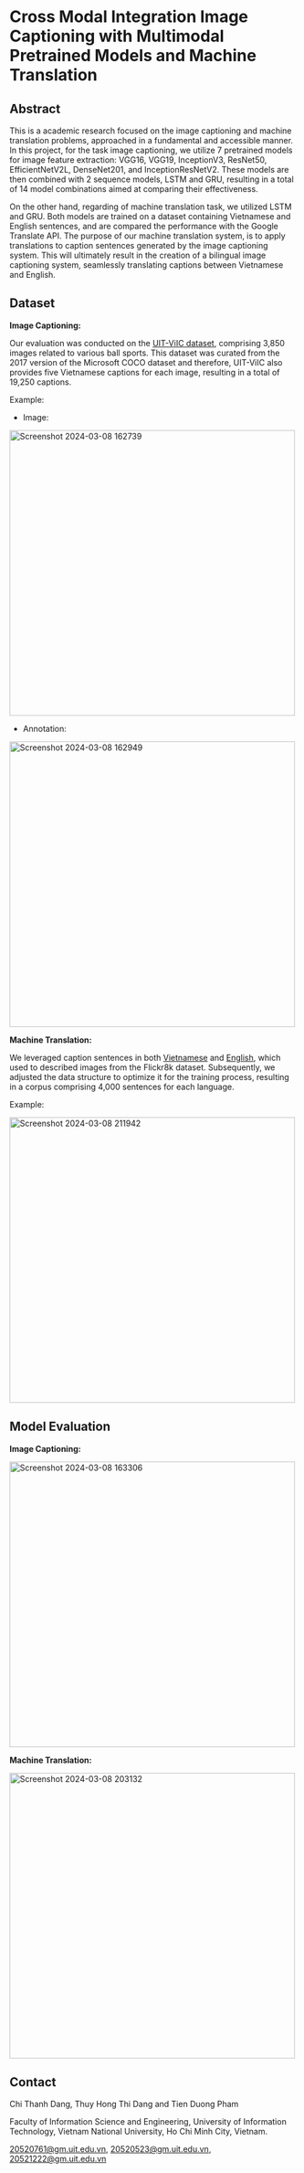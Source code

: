 # Cross Modal Integration Image Captioning with Multimodal Pretrained Models and Machine Translation

## Abstract
This is a academic research focused on the image captioning and machine translation problems, approached in a fundamental and accessible manner. In this project, for the task image captioning, we utilize 7 pretrained models for image feature extraction: VGG16, VGG19, InceptionV3, ResNet50, EfficientNetV2L, DenseNet201, and InceptionResNetV2. These models are then combined with 2 sequence models, LSTM and GRU, resulting in a total of 14 model combinations aimed at comparing their effectiveness.

On the other hand, regarding of machine translation task, we utilized LSTM and GRU. Both models are trained on a dataset containing Vietnamese and English sentences, and are compared the performance with the Google Translate API. The purpose of our machine translation system, is to apply translations to caption sentences generated by the image captioning system. This will ultimately result in the creation of a bilingual image captioning system, seamlessly translating captions between Vietnamese and English.

## Dataset

**Image Captioning:**

Our evaluation was conducted on the [UIT-ViIC dataset](https://sites.google.com/uit.edu.vn/uit-nlp/datasets?authuser=0), comprising 3,850 images related to various ball sports. This dataset was curated from the 2017 version of the Microsoft COCO dataset and therefore, UIT-ViIC also provides five Vietnamese captions for each image, resulting in a total of 19,250 captions.

Example:

- Image:

<img width="500" alt="Screenshot 2024-03-08 162739" src="https://github.com/motcapbovit/Cross-Modal-Integration-Image-Captioning-with-Multimodal-Pretrained-Models-and-Machine-Translation/assets/72774923/37658408-779a-4869-8cc7-939831106d76">

- Annotation:

<img width="500" alt="Screenshot 2024-03-08 162949" src="https://github.com/motcapbovit/Cross-Modal-Integration-Image-Captioning-with-Multimodal-Pretrained-Models-and-Machine-Translation/assets/72774923/cdf64048-4a84-4f38-91ba-24c81d732e87">

**Machine Translation:**

We leveraged caption sentences in both [Vietnamese](https://www.kaggle.com/datasets/trungit/flickr8k-vi-caps?resource=download) and [English](https://www.kaggle.com/datasets/adityajn105/flickr8k), which used to described images from the Flickr8k dataset. Subsequently, we adjusted the data structure to optimize it for the training process, resulting in a corpus comprising 4,000 sentences for each language.

Example:

<img width="500" alt="Screenshot 2024-03-08 211942" src="https://github.com/motcapbovit/Cross-Modal-Integration-Image-Captioning-with-Multimodal-Pretrained-Models-and-Machine-Translation/assets/72774923/4c4adc43-d9d9-430e-a697-1dcfe682d03d">

## Model Evaluation

**Image Captioning:**

<img width="500" alt="Screenshot 2024-03-08 163306" src="https://github.com/motcapbovit/Cross-Modal-Integration-Image-Captioning-with-Multimodal-Pretrained-Models-and-Machine-Translation/assets/72774923/fe4808bf-e091-4869-a737-36b2b8ad2b99">

**Machine Translation:**

<img width="500" alt="Screenshot 2024-03-08 203132" src="https://github.com/motcapbovit/Cross-Modal-Integration-Image-Captioning-with-Multimodal-Pretrained-Models-and-Machine-Translation/assets/72774923/b069d575-1f9a-4dce-9eb5-e363e598d4a1">

## Contact
Chi Thanh Dang, Thuy Hong Thi Dang and Tien Duong Pham

Faculty of Information Science and Engineering, University of Information Technology, Vietnam National University, Ho Chi Minh City, Vietnam.

20520761@gm.uit.edu.vn, 20520523@gm.uit.edu.vn, 20521222@gm.uit.edu.vn

